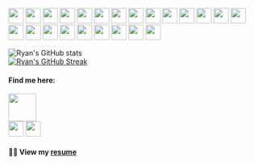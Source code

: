 <!-- Thank you for inspecting my code! Connect with me at dev@ryanbiondo.com -->
<p>
  <img src="https://img.shields.io/badge/-HTML-E34F26?style=for-the-badge&logo=HTML5&logoColor=white" height="30"/>
  <img src="https://img.shields.io/badge/-CSS-1572B6?style=for-the-badge&logo=CSS3&logoColor=white" height="30"/>
  <img src="https://img.shields.io/badge/-JavaScript-323330?style=for-the-badge&logo=javascript&logoColor=white" height="30"/>
  <img src="https://img.shields.io/badge/-TypeScript-005A9E?style=for-the-badge&logo=TypeScript&logoColor=white" height="30"/>
  <img src="https://img.shields.io/badge/-jQuery-005F8C?style=for-the-badge&logo=jQuery&logoColor=white" height="30"/> 
  <img src="https://img.shields.io/badge/-React.js-0A4A86?style=for-the-badge&logo=React&logoColor=white" height="30"/>
  <img src="https://img.shields.io/badge/-Node.js-267F4A?style=for-the-badge&logo=Node.js&logoColor=white" height="30"/>
  <img src="https://img.shields.io/badge/-Next.js-000000?style=for-the-badge&logo=Next.js&logoColor=white" height="30"/>
  <img src="https://img.shields.io/badge/-Three.js-8B8B8B?style=for-the-badge&logo=Three.js&logoColor=white" height="30"/>
  <img src="https://img.shields.io/badge/-SASS-CC6699?style=for-the-badge&logo=SASS&logoColor=white" height="30"/>
  <img src="https://img.shields.io/badge/-Bootstrap-563D7C?style=for-the-badge&logo=Bootstrap&logoColor=white" height="30"/>
  <img src="https://img.shields.io/badge/-Tailwind_CSS-1B848A?style=for-the-badge&logo=Tailwind-CSS&logoColor=white" height="30"/>
  <img src="https://img.shields.io/badge/-Chakra_UI-006F6D?style=for-the-badge&logo=Chakra-UI&logoColor=white" height="30"/>
  <img src="https://img.shields.io/badge/-DaisyUI-7C3AED?style=for-the-badge&logo=DaisyUI&logoColor=white" height="30"/>
  <img src="https://img.shields.io/badge/-RadixUI-FF4081?style=for-the-badge&logo=radix-ui&logoColor=white" height="30"/>
  <img src="https://img.shields.io/badge/-MySQL-003C68?style=for-the-badge&logo=mysql&logoColor=white" height="30"/>
  <img src="https://img.shields.io/badge/-Prisma-2D3748?style=for-the-badge&logo=prisma&logoColor=white" height="30"/>
  <img src="https://img.shields.io/badge/-Zod-005A9E?style=for-the-badge&logo=zod&logoColor=white" height="30"/>
  <img src="https://img.shields.io/badge/-SQL-003C68?style=for-the-badge&logo=sqlite&logoColor=white" height="30"/>
  <img src="https://img.shields.io/badge/-Intune-0A4A86?style=for-the-badge&logo=codementor&logoColor=white" height="30"/>
  <img src="https://img.shields.io/badge/-Jamf-0063C5?style=for-the-badge&logo=apple&logoColor=white" height="30"/>
  <img src="https://img.shields.io/badge/-Asana-FF6347?style=for-the-badge&logo=asana&logoColor=white" height="30"/>
  <img src="https://img.shields.io/badge/-Git-F05032?style=for-the-badge&logo=git&logoColor=white" height="30"/>
</p>

![Ryan's GitHub stats](https://github-readme-stats.vercel.app/api?username=Ryan-Biondo&hide=stars,contribs,issues&show_icons=true&theme=tokyonight)
<br />
[![Ryan's GitHub Streak](https://streak-stats.demolab.com/?user=Ryan-Biondo&theme=tokyonight)](https://git.io/streak-stats)
<br />

#### Find me here:
<a href="https://ryanbiondo.com"><img src="https://img.shields.io/badge/-Portfolio-5432a8?&style=for-the-badge&logo=startrek&logoColor=white" height="54.5" /></a>
<br />
  <a href="https://www.linkedin.com/in/ryan-biondo/"><img src="https://img.shields.io/badge/LinkedIn-%230077B5.svg?&style=for-the-badge&logo=linkedin&logoColor=white" height="30" /></a>
  <a href="https://x.com/RyanBiondo/"><img src="https://img.shields.io/badge/(Twitter)-%231DA1F2.svg?&style=for-the-badge&logo=x&logoColor=white" height="30" /></a>
<br />
#### 👨‍💼 View my [resume](https://ryanbiondo.com/resume)
